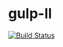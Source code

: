 # gulp-ll

[![Build Status](https://api.travis-ci.org/inikulin/gulp-ll.svg)](https://travis-ci.org/inikulin/gulp-ll)
